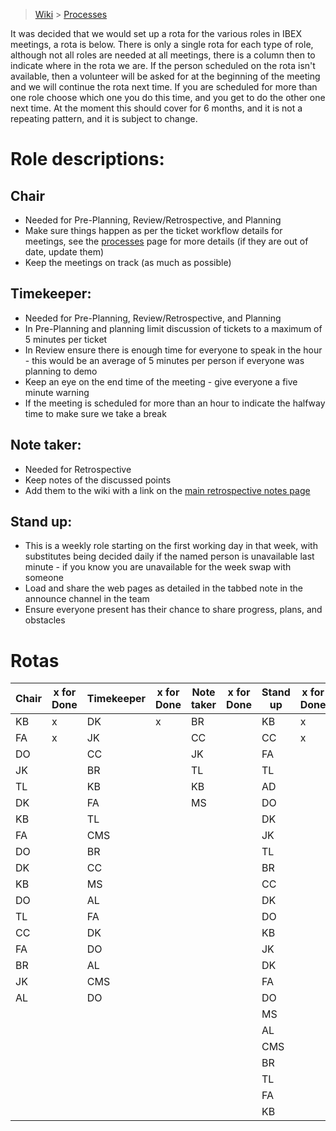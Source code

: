 > [Wiki](Home) > [Processes](Processes)

It was decided that we would set up a rota for the various roles in IBEX meetings, a rota is below. There is only a single rota for each type of role, although not all roles are needed at all meetings, there is a column then to indicate where in the rota we are. If the person scheduled on the rota isn't available, then a volunteer will be asked for at the beginning of the meeting and we will continue the rota next time. If you are scheduled for more than one role choose which one you do this time, and you get to do the other one next time. At the moment this should cover for 6 months, and it is not a repeating pattern, and it is subject to change.

# Role descriptions:
## Chair 
* Needed for Pre-Planning, Review/Retrospective, and Planning
* Make sure things happen as per the ticket workflow details for meetings, see the [processes](Processes) page for more details (if they are out of date, update them)
* Keep the meetings on track (as much as possible)

## Timekeeper:
* Needed for Pre-Planning, Review/Retrospective, and Planning
* In Pre-Planning and planning limit discussion of tickets to a maximum of 5 minutes per ticket
* In Review ensure there is enough time for everyone to speak in the hour - this would be an average of 5 minutes per person if everyone was planning to demo
* Keep an eye on the end time of the meeting - give everyone a five minute warning
* If the meeting is scheduled for more than an hour to indicate the halfway time to make sure we take a break

## Note taker:
* Needed for Retrospective
* Keep notes of the discussed points
* Add them to the wiki with a link on the [main retrospective notes page](Retrospective-Notes)

## Stand up:
* This is a weekly role starting on the first working day in that week, with substitutes being decided daily if the named person is unavailable last minute - if you know you are unavailable for the week swap with someone
* Load and share the web pages as detailed in the tabbed note in the announce channel in the team
* Ensure everyone present has their chance to share progress, plans, and obstacles

# Rotas

| Chair | x for Done | Timekeeper | x for Done | Note taker | x for Done | Stand up | x for Done |
| --- | --- | --- | --- | --- | --- |--- | --- |
| KB | x | DK | x | BR | |KB| x |
| FA | x | JK | | CC | |CC| x |
| DO | | CC | | JK | |FA| |
| JK | | BR | | TL | |TL| |
| TL | | KB | | KB | |AD| |
| DK | | FA | | MS | |DO| |
| KB | | TL | |  | |DK| |
| FA | | CMS | |  | |JK| |
| DO | | BR | |  | |TL| |
| DK | | CC | |  | |BR| |
| KB | | MS | |  | |CC| |
| DO | | AL | |  | |DK| |
| TL | | FA | |  | |DO| |
| CC | | DK | |  | |KB| |
| FA | | DO | |  | |JK| |
| BR | | AL | |  | |DK| |
| JK | | CMS | |  | |FA| |
| AL | | DO | |  | |DO| |
|  | |  | |  | |MS| |
|  | |  | |  | |AL| |
|  | |  | |  | |CMS| |
|  | |  | |  | |BR| |
|  | |  | |  | |TL| |
|  | |  | |  | |FA| |
|  | |  | |  | |KB| |
